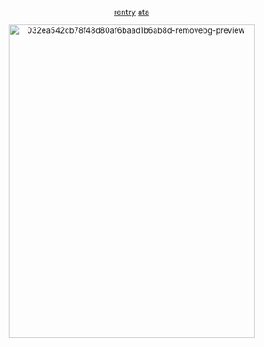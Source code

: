 <div align="center">


[rentry](https://rentry.co/anythingunknown) ‎‎‎‎‎‎‎[ata](https://qupid.atabook.org)   


<img width="443" height="564" alt="032ea542cb78f48d80af6baad1b6ab8d-removebg-preview" src="https://github.com/user-attachments/assets/fdfb2479-eada-4d7d-83ee-0cc737a33c1a" />


 


</div>



 
